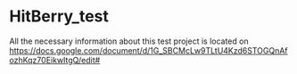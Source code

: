 # HitBerry_test
All the necessary information about this test project is located on https://docs.google.com/document/d/1G_SBCMcLw9TLtU4Kzd6STOGQnAfozhKqz70EikwItgQ/edit#
